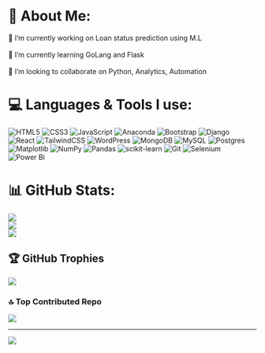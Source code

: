 # 💫 About Me:
🔭 I’m currently working on Loan status prediction using M.L<br><br>🌱 I’m currently learning GoLang and Flask<br><br>👯 I’m looking to collaborate on Python, Analytics, Automation


# 💻 Languages & Tools I use:
![HTML5](https://img.shields.io/badge/html5-%23E34F26.svg?style=plastic&logo=html5&logoColor=white) ![CSS3](https://img.shields.io/badge/css3-%231572B6.svg?style=plastic&logo=css3&logoColor=white) ![JavaScript](https://img.shields.io/badge/javascript-%23323330.svg?style=plastic&logo=javascript&logoColor=%23F7DF1E) ![Anaconda](https://img.shields.io/badge/Anaconda-%2344A833.svg?style=plastic&logo=anaconda&logoColor=white) ![Bootstrap](https://img.shields.io/badge/bootstrap-%238511FA.svg?style=plastic&logo=bootstrap&logoColor=white) ![Django](https://img.shields.io/badge/django-%23092E20.svg?style=plastic&logo=django&logoColor=white) ![React](https://img.shields.io/badge/react-%2320232a.svg?style=plastic&logo=react&logoColor=%2361DAFB) ![TailwindCSS](https://img.shields.io/badge/tailwindcss-%2338B2AC.svg?style=plastic&logo=tailwind-css&logoColor=white) ![WordPress](https://img.shields.io/badge/WordPress-%23117AC9.svg?style=plastic&logo=WordPress&logoColor=white) ![MongoDB](https://img.shields.io/badge/MongoDB-%234ea94b.svg?style=plastic&logo=mongodb&logoColor=white) ![MySQL](https://img.shields.io/badge/mysql-4479A1.svg?style=plastic&logo=mysql&logoColor=white) ![Postgres](https://img.shields.io/badge/postgres-%23316192.svg?style=plastic&logo=postgresql&logoColor=white) ![Matplotlib](https://img.shields.io/badge/Matplotlib-%23ffffff.svg?style=plastic&logo=Matplotlib&logoColor=black) ![NumPy](https://img.shields.io/badge/numpy-%23013243.svg?style=plastic&logo=numpy&logoColor=white) ![Pandas](https://img.shields.io/badge/pandas-%23150458.svg?style=plastic&logo=pandas&logoColor=white) ![scikit-learn](https://img.shields.io/badge/scikit--learn-%23F7931E.svg?style=plastic&logo=scikit-learn&logoColor=white) ![Git](https://img.shields.io/badge/git-%23F05033.svg?style=plastic&logo=git&logoColor=white) ![Selenium](https://img.shields.io/badge/Selenium-%234A5D23.svg?style=plastic&logo=selenium&logoColor=white) ![Power Bi](https://img.shields.io/badge/Power_BI-%2306D6A0.svg?style=plastic&logo=powerbi&logoColor=white) 
# 📊 GitHub Stats:
![](https://github-readme-stats.vercel.app/api?username=mayank0290&theme=dark&hide_border=false&include_all_commits=false&count_private=false)<br/>
![](https://github-readme-streak-stats.herokuapp.com/?user=mayank0290&theme=dark&hide_border=false)<br/>
![](https://github-readme-stats.vercel.app/api/top-langs/?username=mayank0290&theme=dark&hide_border=false&include_all_commits=false&count_private=false&layout=compact)

## 🏆 GitHub Trophies
![](https://github-profile-trophy.vercel.app/?username=mayank0290&theme=radical&no-frame=false&no-bg=true&margin-w=4)

### 🔝 Top Contributed Repo
![](https://github-contributor-stats.vercel.app/api?username=mayank0290&limit=5&theme=dark&combine_all_yearly_contributions=true)

---
[![](https://visitcount.itsvg.in/api?id=mayank0290&icon=0&color=0)](https://visitcount.itsvg.in)

<!-- Proudly created with GPRM ( https://gprm.itsvg.in ) -->
